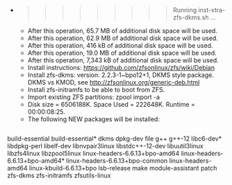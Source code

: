 * >>>>>>>>> Running inst-xtra-zfs-dkms.sh ...
  * After this operation, 65.7 MB of additional disk space will be used.
  * After this operation, 62.9 MB of additional disk space will be used.
  * After this operation, 416 kB of additional disk space will be used.
  * After this operation, 19.0 MB of additional disk space will be used.
  * After this operation, 7,343 kB of additional disk space will be used.
  * Install instructions: https://github.com/zfsonlinux/zfs/wiki/Debian
  * Install zfs-dkms: version: 2.2.3-1~bpo12+1, DKMS style package. DKMS vs KMOD, see http://zfsonlinux.org/generic-deb.html
  * Install zfs-initramfs to be able to boot from ZFS.
  * Import existing ZFS partitions: zpool import -a
  * Disk size = 6506188K. Space Used = 222648K. Runtime = 00:00:08:25.
  * The following NEW packages will be installed:
  ```bash
build-essential build-essential* dkms dpkg-dev file
g++ g++-12 libc6-dev* libdpkg-perl libelf-dev
libnvpair3linux libstdc++-12-dev libuutil3linux libzfs4linux libzpool5linux
linux-headers-6.6.13+bpo-amd64 linux-headers-6.6.13+bpo-amd64* linux-headers-6.6.13+bpo-common linux-headers-amd64 linux-kbuild-6.6.13+bpo
lsb-release make module-assistant patch zfs-dkms
zfs-initramfs zfsutils-linux
  ```
